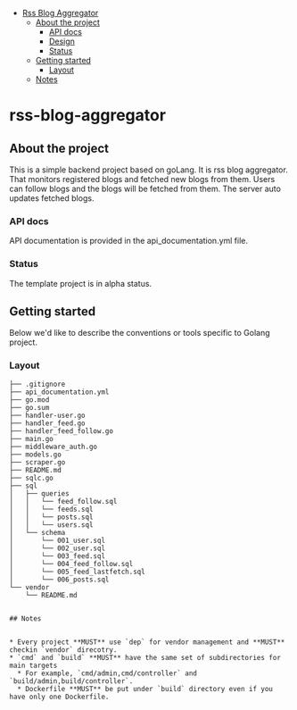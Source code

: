 
- [Rss Blog Aggregator](#rss-blog-aggregator)
  - [About the project](#about-the-project)
    - [API docs](#api-docs)
    - [Design](#design)
    - [Status](#status)
  - [Getting started](#getting-started)
    - [Layout](#layout)
  - [Notes](#notes)


# rss-blog-aggregator

## About the project

This is a simple backend project based on goLang. It is rss blog aggregator. That monitors registered blogs and fetched new blogs from them. Users can follow blogs and the blogs will be fetched from them. The server auto updates fetched blogs.

### API docs

API documentation is provided in the api_documentation.yml file.

### Status

The template project is in alpha status.

## Getting started

Below we'd like to describe the conventions or tools specific to Golang project.

### Layout

```tree
├── .gitignore
├── api_documentation.yml
├── go.mod
├── go.sum
├── handler-user.go
├── handler_feed.go
├── handler_feed_follow.go
├── main.go
├── middleware_auth.go
├── models.go
├── scraper.go
├── README.md
├── sqlc.go
├── sql
│   ├── queries
│   │   └── feed_follow.sql
│   │   └── feeds.sql
│   │   └── posts.sql
│   │   └── users.sql
│   └── schema
│       └── 001_user.sql
│       └── 002_user.sql
│       └── 003_feed.sql
│       └── 004_feed_follow.sql
│       └── 005_feed_lastfetch.sql
│       └── 006_posts.sql
└── vendor
    └── README.md


## Notes


* Every project **MUST** use `dep` for vendor management and **MUST** checkin `vendor` direcotry.
* `cmd` and `build` **MUST** have the same set of subdirectories for main targets
  * For example, `cmd/admin,cmd/controller` and `build/admin,build/controller`.
  * Dockerfile **MUST** be put under `build` directory even if you have only one Dockerfile.
